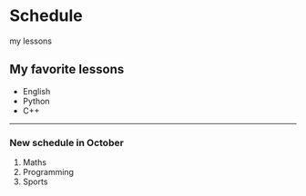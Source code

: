 # Schedule
my lessons
## My favorite lessons

* English
* Python
* C++

----


### New schedule in October


1. Maths
2. Programming
3. Sports


